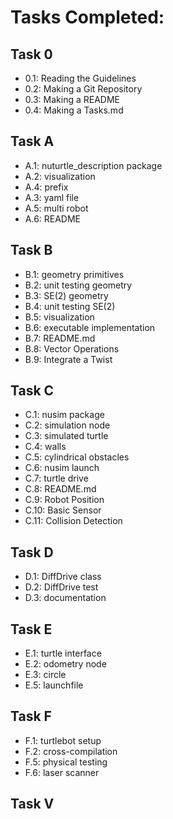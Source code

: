 # Tasks Completed:
## Task 0
* 0.1: Reading the Guidelines
* 0.2: Making a Git Repository
* 0.3: Making a README
* 0.4: Making a Tasks.md

## Task A
* A.1: nuturtle_description package
* A.2: visualization
* A.4: prefix
* A.3: yaml file
* A.5: multi robot
* A.6: README

## Task B
* B.1: geometry primitives
* B.2: unit testing geometry
* B.3: SE(2) geometry
* B.4: unit testing SE(2)
* B.5: visualization
* B.6: executable implementation
* B.7: README.md
* B.8: Vector Operations
* B.9: Integrate a Twist

## Task C
* C.1: nusim package
* C.2: simulation node
* C.3: simulated turtle
* C.4: walls
* C.5: cylindrical obstacles
* C.6: nusim launch
* C.7: turtle drive
* C.8: README.md
* C.9: Robot Position
* C.10: Basic Sensor
* C.11: Collision Detection

## Task D
* D.1: DiffDrive class
* D.2: DiffDrive test
* D.3: documentation

## Task E
* E.1: turtle interface
* E.2: odometry node
* E.3: circle
* E.5: launchfile

## Task F
* F.1: turtlebot setup
* F.2: cross-compilation
* F.5: physical testing
* F.6: laser scanner

## Task V


